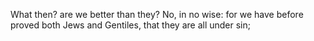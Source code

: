 What then? are we better than they? No, in no wise: for we have before proved both Jews and Gentiles, that they are all under sin;
